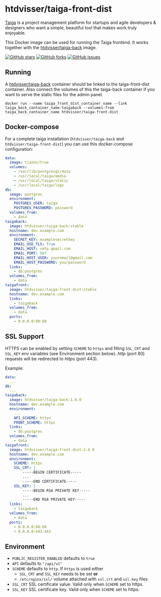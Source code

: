 # htdvisser/taiga-front-dist

[Taiga](https://taiga.io/) is a project management platform for startups and agile developers & designers who want a simple, beautiful tool that makes work truly enjoyable.

This Docker image can be used for running the Taiga frontend. It works together with the [htdvisser/taiga-back](https://registry.hub.docker.com/u/htdvisser/taiga-back/) image.

[![GitHub stars](https://img.shields.io/github/stars/htdvisser/taiga-docker.svg?style=flat-square)](https://github.com/htdvisser/taiga-docker)
[![GitHub forks](https://img.shields.io/github/forks/htdvisser/taiga-docker.svg?style=flat-square)](https://github.com/htdvisser/taiga-docker)
[![GitHub issues](https://img.shields.io/github/issues/htdvisser/taiga-docker.svg?style=flat-square)](https://github.com/htdvisser/taiga-docker/issues)

## Running

A [htdvisser/taiga-back](https://registry.hub.docker.com/u/htdvisser/taiga-back/) container should be linked to the taiga-front-dist container. Also connect the volumes of this the taiga-back container if you want to serve the static files for the admin panel.

```
docker run --name taiga_front_dist_container_name --link taiga_back_container_name:taigaback --volumes-from taiga_back_container_name htdvisser/taiga-front-dist
```

## Docker-compose

For a complete taiga installation (``htdvisser/taiga-back`` and ``htdvisser/taiga-front-dist``) you can use this docker-compose configuration:

```yaml
data:
  image: tianon/true
  volumes:
    - /var/lib/postgresql/data
    - /usr/local/taiga/media
    - /usr/local/taiga/static
    - /usr/local/taiga/logs
db:
  image: postgres
  environment:
    POSTGRES_USER: taiga
    POSTGRES_PASSWORD: password
  volumes_from:
    - data
taigaback:
  image: htdvisser/taiga-back:stable
  hostname: dev.example.com
  environment:
    SECRET_KEY: examplesecretkey
    EMAIL_USE_TLS: True
    EMAIL_HOST: smtp.gmail.com
    EMAIL_PORT: 587
    EMAIL_HOST_USER: youremail@gmail.com
    EMAIL_HOST_PASSWORD: yourpassword
  links:
    - db:postgres
  volumes_from:
    - data
taigafront:
  image: htdvisser/taiga-front-dist:stable
  hostname: dev.example.com
  links:
    - taigaback
  volumes_from:
    - data
  ports:
    - 0.0.0.0:80:80
```

## SSL Support

HTTPS can be enabled by setting ``SCHEME`` to ``https`` and filling ``SSL_CRT``
and ``SSL_KEY`` env variables (see Environment section below). *http* (port 80) 
requests will be redirected to *https* (port 443).

Example:

```yaml
data:
  ...
db:
  ...
taigaback:
  image: htdvisser/taiga-back:1.6.0
  hostname: dev.example.com
  environment:
    ...
    API_SCHEME: https
    FRONT_SCHEME: https
  links:
    - db:postgres
  volumes_from:
    - data
taigafront:
  image: htdvisser/taiga-front-dist:1.6.0
  hostname: dev.example.com
  environment:
    SCHEME: https
    SSL_CRT: |
        -----BEGIN CERTIFICATE-----
        ...
        -----END CERTIFICATE-----
    SSL_KEY: |
        -----BEGIN RSA PRIVATE KEY-----
        ...
        -----END RSA PRIVATE KEY-----
  links:
    - taigaback
  volumes_from:
    - data
  ports:
    - 0.0.0.0:80:80
    - 0.0.0.0:443:443
```

## Environment

* ``PUBLIC_REGISTER_ENABLED`` defaults to ``true``
* ``API`` defaults to ``"/api/v1"``
* ``SCHEME`` defaults to ``http``. If ``https`` is used either
  * ``SSL_CRT`` and ``SSL_KEY`` needs to be set **or** 
  * ``/etc/nginx/ssl/`` volume attached with ``ssl.crt`` and ``ssl.key`` files
* ``SSL_CRT`` SSL certificate value. Valid only when ``SCHEME`` set to https.
* ``SSL_KEY`` SSL certificate key. Valid only when ``SCHEME`` set to https.
